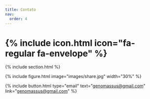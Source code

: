 ```yaml
---
title: Contato
nav:
  order: 4
---
```


# {% include icon.html icon="fa-regular fa-envelope" %}


{% include section.html %}

{% include figure.html image="images/share.jpg" width="30%" %}

{%
  include button.html
  type="email"
  text="genomassus@gmail.com"
  link="genomassus@gmail.com"
%}
